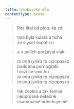 ```yaml
---
title: Venkovský dům
contentType: prose
---
```


<section>

> Pes lítal od plotu ke zdi

</section>

<section>

> tma byla kulatá a tichá  
> že slyšet šepot rzi

</section>

<section>

> a v polích poržával vlak:

</section>

<section>

> _to ona lyrika ta cizopaska_  
> podobna pornografii  
> hrozí se smíchu  
> _to ona lyrika ta cizopaska_  
> _to ona lyrika ta cizopaska_

</section>

<section>

> tak zvolna a tak temně  
> neúprosně netečně  
> osamoceně vdechuje mě

</section>
